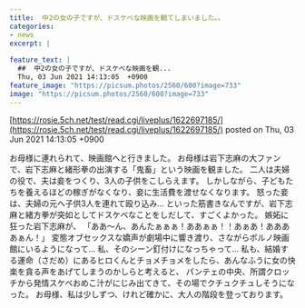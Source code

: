 ```yaml
---
title:  中2の女の子ですが、ドスケベな映画を観てしまいました。。 
categories:
- news
excerpt: |
  
feature_text: |
  ##  中2の女の子ですが、ドスケベな映画を観...
  Thu, 03 Jun 2021 14:13:05  +0900
feature_image: "https://picsum.photos/2560/600?image=733"
image: "https://picsum.photos/2560/600?image=733"
---
```


[https://rosie.5ch.net/test/read.cgi/liveplus/1622697185/](https://rosie.5ch.net/test/read.cgi/liveplus/1622697185/)
posted on Thu, 03 Jun 2021 14:13:05  +0900

<!--more-->

お母様に連れられて、映画館へと行きました。 お母様は岩下志麻の大ファンで、岩下志麻と緒形拳の出演する「鬼畜」という映画を観ました。 二人は夫婦の役で、夫は妾をつくり、3人の子供をこしらえます。 しかしながら、子どもたちを養えるほどの稼ぎがなくなり、妾に生活費を渡せなくなります。 怒った妾は、夫婦の元へ子供3人を連れて殴り込み… といった筋書きなんですが、岩下志麻と緒方拳が突如としてドスケベなことをしだして、すごくよかった。 嫉妬に狂った岩下志麻が、 「ああ〜ん、あんたぁぁぁ！ああぁぁ！！あぁあ！ああああぁん！」 変態オブセックスな嬌声が劇場中に響き渡り、さながらポルノ映画館にいるようになって… 私、そのシーン釘付けになっちゃって… 私も、結婚する運命（さだめ）にあるヒロくんとチョメチョメをしたら、あんなふうに女の快楽を貪る声をあげてしまうのかしらと考えると、 パンテェの中央、所謂クロッチから発情スケベおめこ汁がにじみ出てきて、その場でクチュクチュしそうになった。 お母様、私は少しずつ、けれど確かに、大人の階段を登っております。
